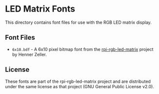 # LED Matrix Fonts

This directory contains font files for use with the RGB LED matrix display.

## Font Files

- `6x10.bdf` - A 6x10 pixel bitmap font from the [rpi-rgb-led-matrix](https://github.com/hzeller/rpi-rgb-led-matrix) project by Henner Zeller.

## License

These fonts are part of the rpi-rgb-led-matrix project and are distributed under the same license as that project (GNU General Public License v2.0). 